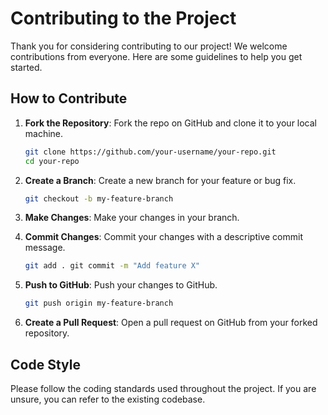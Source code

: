 # Contributing to the Project

Thank you for considering contributing to our project! We welcome contributions from everyone. Here are some guidelines to help you get started.

## How to Contribute

1. **Fork the Repository**: Fork the repo on GitHub and clone it to your local machine.

   ```bash
   git clone https://github.com/your-username/your-repo.git
   cd your-repo
   ```

2. **Create a Branch**: Create a new branch for your feature or bug fix.
    
    ````bash
    git checkout -b my-feature-branch
    ````
3. **Make Changes**: Make your changes in your branch.
    
4. **Commit Changes**: Commit your changes with a descriptive commit message.
    
    ````bash
    git add . git commit -m "Add feature X"
    ````
5. **Push to GitHub**: Push your changes to GitHub.
    ````bash
    git push origin my-feature-branch
    ````
    
6. **Create a Pull Request**: Open a pull request on GitHub from your forked repository.
    

## Code Style

Please follow the coding standards used throughout the project. If you are unsure, you can refer to the existing codebase.
